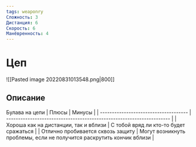 ```yaml
---
tags: weaponry
Сложность: 3
Дистанция: 6
Скорость: 6
Манёвренность: 4
---
```


# Цеп

![[Pasted image 20220831013548.png|800]]

## Описание
Булава на цепи
| Плюсы                                 | Минусы                                                                |
| ------------------------------------- | --------------------------------------------------------------------- |
| Хороша как на дистанции, так и вблизи | С тобой вряд ли кто-то будет сражаться                                |
| Отлично пробивается сквозь защиту     | Могут возникнуть проблемы, если не получится раскрутить кончик вблизи | 
